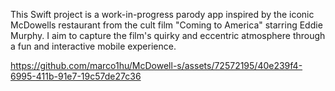 This Swift project is a work-in-progress parody app inspired by the iconic McDowells restaurant from the cult film "Coming to America" starring Eddie Murphy. I aim to capture the film's quirky and eccentric atmosphere through a fun and interactive mobile experience.


https://github.com/marco1hu/McDowell-s/assets/72572195/40e239f4-6995-411b-91e7-19c57de27c36

